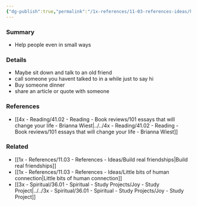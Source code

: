 ```yaml
---
{"dg-publish":true,"permalink":"/1x-references/11-03-references-ideas/help-people-in-small-ways/"}
---
```



### Summary
- Help people even in small ways

### Details
- Maybe sit down and talk to an old friend
- call someone you havent talked to in a while just to say hi
- Buy someone dinner
- share an article or quote with someone

### References
- [[4x - Reading/41.02 - Reading - Book reviews/101 essays that will change your life - Brianna Wiest\|../../4x - Reading/41.02 - Reading - Book reviews/101 essays that will change your life - Brianna Wiest]]

### Related
- [[1x - References/11.03 - References - Ideas/Build real friendships\|Build real friendships]]
- [[1x - References/11.03 - References - Ideas/Little bits of human connection\|Little bits of human connection]]
- [[3x - Spiritual/36.01 - Spiritual - Study Projects/Joy - Study Project\|../../3x - Spiritual/36.01 - Spiritual - Study Projects/Joy - Study Project]]